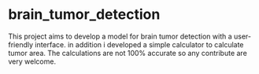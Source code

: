 # brain_tumor_detection
This project aims to develop a model for brain tumor detection with a user-friendly interface. in addition i developed a simple calculator to calculate tumor area. The calculations are not 100% accurate so any contribute are very welcome.
